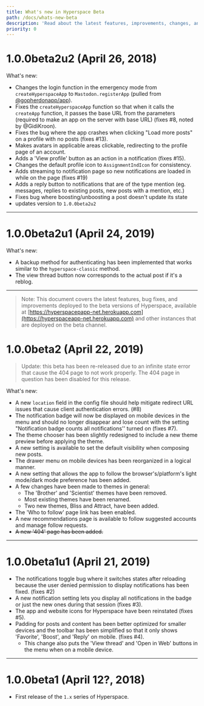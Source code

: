 ```yaml
---
title: What's new in Hyperspace Beta
path: /docs/whats-new-beta
description: 'Read about the latest features, improvements, changes, and bug fixes coming to Hyperspace (currently in beta).'
priority: 0
---
```


# 1.0.0beta2u2 (April 26, 2018)

What's new:

* Changes the login function in the emergency mode from `createHyperspaceApp` to `Mastodon.registerApp` (pulled from [@gopherdonapp/app](https://github.com/gopherdonapp/app)).
* Fixes the `createHyperspaceApp` function so that when it calls the `createApp` function, it passes the base URL from the parameters (required to make an app on the server with base URL) (fixes #8, noted by @GidiKroon).
* Fixes the bug where the app crashes when clicking "Load more posts" on a profile with no posts (fixes #13).
* Makes avatars in applicable areas clickable, redirecting to the profile page of an account.
* Adds a 'View profile' button as an action in a notification (fixes #15).
* Changes the default profile icon to `AssignmentIndIcon` for consistency.
* Adds streaming to notification page so new notifications are loaded in while on the page (fixes #19)
* Adds a reply button to notifications that are of the type mention (eg. messages, replies to existing posts, new posts with a mention, etc.)
* Fixes bug where boosting/unboosting a post doesn't update its state
* updates version to `1.0.0beta2u2`

-----

# 1.0.0beta2u1 (April 24, 2019)

What's new:

* A backup method for authenticating has been implemented that works similar to the `hyperspace-classic` method.
* The view thread button now corresponds to the actual post if it's a reblog.

-----

> Note: This document covers the latest features, bug fixes, and improvements deployed to the beta versions of Hyperspace, available at [https://hyperspacepapp-net.herokuapp.com](https://hyperspaceapp-net.herokuapp.com) and other instances that are deployed on the beta channel.

# 1.0.0beta2 (April 22, 2019)

> Update: this beta has been re-released due to an infinite state error that cause the 404 page to not work properly. The 404 page in question has been disabled for this release.

What's new:

* A new `location` field in the config file should help mitigate redirect URL issues that cause client authentication errors. (#8)
* The notification badge will now be displayed on mobile devices in the menu and should no longer disappear and lose count with the setting "Notification badge counts all notifications'' turned on (fixes #7).
* The theme chooser has been slightly redesigned to include a new theme preview before applying the theme.
* A new setting is available to set the default visibility when composing new posts.
* The drawer menu on mobile devices has been reorganized in a logical manner.
* A new setting that allows the app to follow the browser's/platform's light mode/dark mode preference has been added.
* A few changes have been made to themes in general:
  * The 'Brother' and 'Scientist' themes have been removed.
  * Most existing themes have been renamed.
  * Two new themes, Bliss and Attract, have been added.
* The 'Who to follow' page link has been enabled.
* A new recommendations page is available to follow suggested accounts and manage follow requests.
* ~~A new '404' page has been added.~~

-----

# 1.0.0beta1u1 (April 21, 2019)

* The notifications toggle bug where it switches states after reloading because the user denied permission to display notifications has been fixed. (fixes #2)
* A new notification setting lets you display all notifications in the badge or just the new ones during that session (fixes #3).
* The app and website icons for Hyperspace have been reinstated (fixes #5).
* Padding for posts and content has been better optimized for smaller devices and the toolbar has been simplified so that it only shows 'Favorite', 'Boost', and 'Reply' on mobile. (fixes #4).
  * This change also puts the 'View thread' and 'Open in Web' buttons in the menu when on a mobile device.

-----

# 1.0.0beta1 (April 12?, 2018)

* First release of the `1.x` series of Hyperspace.